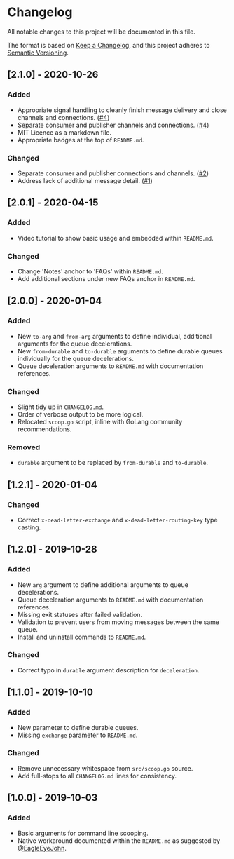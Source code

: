 # Changelog
All notable changes to this project will be documented in this file.

The format is based on [Keep a Changelog](https://keepachangelog.com/en/1.0.0/),
and this project adheres to [Semantic Versioning](https://semver.org/spec/v2.0.0.html).

## [2.1.0] - 2020-10-26
### Added
- Appropriate signal handling to cleanly finish message delivery and close channels and connections. 
  ([#4](https://github.com/olivertappin/scoop/issues/4))
- Separate consumer and publisher channels and connections. ([#4](https://github.com/olivertappin/scoop/issues/4))
- MIT Licence as a markdown file.
- Appropriate badges at the top of `README.md`.

### Changed
- Separate consumer and publisher connections and channels. ([#2](https://github.com/olivertappin/scoop/issues/2))
- Address lack of additional message detail. ([#1](https://github.com/olivertappin/scoop/issues/1))

## [2.0.1] - 2020-04-15
### Added
- Video tutorial to show basic usage and embedded within `README.md`.

### Changed
- Change 'Notes' anchor to 'FAQs' within `README.md`.
- Add additional sections under new FAQs anchor in `README.md`.

## [2.0.0] - 2020-01-04
### Added
- New `to-arg` and `from-arg` arguments to define individual, additional arguments for the queue decelerations.
- New `from-durable` and `to-durable` arguments to define durable queues individually for the queue decelerations.
- Queue deceleration arguments to `README.md` with documentation references.

### Changed
- Slight tidy up in `CHANGELOG.md`.
- Order of verbose output to be more logical.
- Relocated `scoop.go` script, inline with GoLang community recommendations.

### Removed
- `durable` argument to be replaced by `from-durable` and `to-durable`.

## [1.2.1] - 2020-01-04
### Changed
- Correct `x-dead-letter-exchange` and `x-dead-letter-routing-key` type casting.

## [1.2.0] - 2019-10-28
### Added
- New `arg` argument to define additional arguments to queue decelerations.
- Queue deceleration arguments to `README.md` with documentation references.
- Missing exit statuses after failed validation.
- Validation to prevent users from moving messages between the same queue.
- Install and uninstall commands to `README.md`.

### Changed
- Correct typo in `durable` argument description for `deceleration`.

## [1.1.0] - 2019-10-10
### Added
- New parameter to define durable queues.
- Missing `exchange` parameter to `README.md`.

### Changed
- Remove unnecessary whitespace from `src/scoop.go` source.
- Add full-stops to all `CHANGELOG.md` lines for consistency.

## [1.0.0] - 2019-10-03
### Added
- Basic arguments for command line scooping.
- Native workaround documented within the `README.md` as suggested by [@EagleEyeJohn](https://github.com/EagleEyeJohn).
